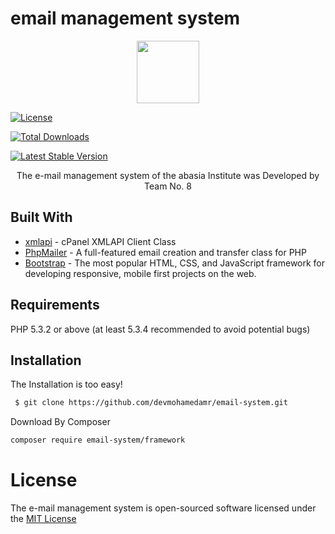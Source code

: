# email management system 

<p align="center">
  <img src="https://github.com/devmohamedamr/email-system/blob/master/Public/images/8888.png" width="100"/>
  
  <a href="https://packagist.org/packages/email-system/framework"><img src="https://poser.pugx.org/email-system/framework/license" alt="License"></a>
  
</p>

[![Total Downloads](https://poser.pugx.org/email-system/framework/downloads)](https://packagist.org/packages/email-system/framework)

[![Latest Stable Version](https://poser.pugx.org/email-system/framework/v/stable)](https://packagist.org/packages/email-system/framework)

<center>The e-mail management system of the abasia Institute was Developed by Team No. 8 </center>

## Built With


* [xmlapi](https://github.com/CpanelInc/xmlapi-php) - cPanel XMLAPI Client Class
* [PhpMailer](https://github.com/PHPMailer/PHPMailer) - A full-featured email creation and transfer class for PHP
* [Bootstrap](https://github.com/twbs/bootstrap) - The most popular HTML, CSS, and JavaScript framework for developing responsive, mobile first projects on the web. 


Requirements
------------

PHP 5.3.2 or above (at least 5.3.4 recommended to avoid potential bugs)


## Installation

The Installation is too easy!


```sh
 $ git clone https://github.com/devmohamedamr/email-system.git
```
Download By Composer

```sh
composer require email-system/framework
```

# License 
The e-mail management system is open-sourced software licensed under the [MIT License](https://opensource.org/licenses/MIT)


